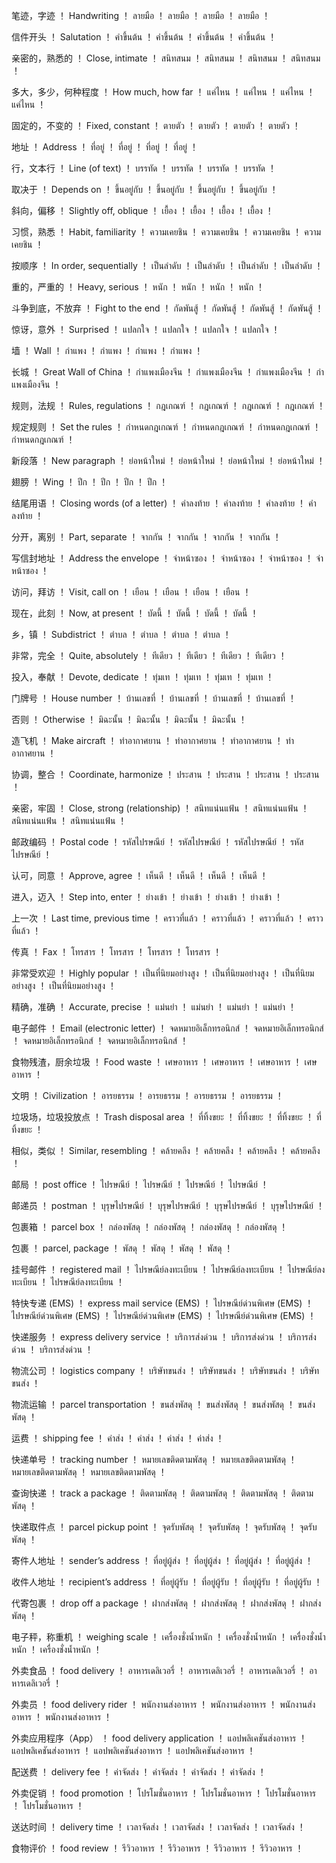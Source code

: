 笔迹，字迹	！	Handwriting	！	ลายมือ	！	ลายมือ	！	ลายมือ	！	ลายมือ	！

信件开头	！	Salutation	！	คําขึ้นต้น	！	คําขึ้นต้น	！	คําขึ้นต้น	！	คําขึ้นต้น	！

亲密的，熟悉的	！	Close, intimate	！	สนิทสนม	！	สนิทสนม	！	สนิทสนม	！	สนิทสนม	！

多大，多少，何种程度	！	How much, how far	！	แค่ไหน	！	แค่ไหน	！	แค่ไหน	！	แค่ไหน	！

固定的，不变的	！	Fixed, constant	！	ตายตัว	！	ตายตัว	！	ตายตัว	！	ตายตัว	！

地址	！	Address	！	ที่อยู่	！	ที่อยู่	！	ที่อยู่	！	ที่อยู่	！

行，文本行	！	Line (of text)	！	บรรทัด	！	บรรทัด	！	บรรทัด	！	บรรทัด	！

取决于	！	Depends on	！	ขึ้นอยู่กับ	！	ขึ้นอยู่กับ	！	ขึ้นอยู่กับ	！	ขึ้นอยู่กับ	！

斜向，偏移	！	Slightly off, oblique	！	เยื้อง	！	เยื้อง	！	เยื้อง	！	เยื้อง	！

习惯，熟悉	！	Habit, familiarity	！	ความเคยชิน	！	ความเคยชิน	！	ความเคยชิน	！	ความเคยชิน	！

按顺序	！	In order, sequentially	！	เป็นลําดับ	！	เป็นลําดับ	！	เป็นลําดับ	！	เป็นลําดับ	！

重的，严重的	！	Heavy, serious	！	หนัก	！	หนัก	！	หนัก	！	หนัก	！

斗争到底，不放弃	！	Fight to the end	！	กัดพันสู้	！	กัดพันสู้	！	กัดพันสู้	！	กัดพันสู้	！

惊讶，意外	！	Surprised	！	แปลกใจ	！	แปลกใจ	！	แปลกใจ	！	แปลกใจ	！

墙	！	Wall	！	กําแพง	！	กําแพง	！	กําแพง	！	กําแพง	！

长城	！	Great Wall of China	！	กําแพงเมืองจีน	！	กําแพงเมืองจีน	！	กําแพงเมืองจีน	！	กําแพงเมืองจีน	！

规则，法规	！	Rules, regulations	！	กฎเกณฑ์	！	กฎเกณฑ์	！	กฎเกณฑ์	！	กฎเกณฑ์	！


规定规则	！	Set the rules	！	กําหนดกฎเกณฑ์	！	กําหนดกฎเกณฑ์	！	กําหนดกฎเกณฑ์	！	กําหนดกฎเกณฑ์	！

新段落	！	New paragraph	！	ย่อหน้าใหม่	！	ย่อหน้าใหม่	！	ย่อหน้าใหม่	！	ย่อหน้าใหม่	！

翅膀	！	Wing	！	ปีก	！	ปีก	！	ปีก	！	ปีก	！

结尾用语	！	Closing words (of a letter)	！	คําลงท้าย	！	คําลงท้าย	！	คําลงท้าย	！	คําลงท้าย	！

分开，离别	！	Part, separate	！	จากกัน	！	จากกัน	！	จากกัน	！	จากกัน	！

写信封地址	！	Address the envelope	！	จ่าหน้าซอง	！	จ่าหน้าซอง	！	จ่าหน้าซอง	！	จ่าหน้าซอง	！

访问，拜访	！	Visit, call on	！	เยือน	！	เยือน	！	เยือน	！	เยือน	！

现在，此刻	！	Now, at present	！	บัดนี้	！	บัดนี้	！	บัดนี้	！	บัดนี้	！

乡，镇	！	Subdistrict	！	ตําบล	！	ตําบล	！	ตําบล	！	ตําบล	！

非常，完全	！	Quite, absolutely	！	ทีเดียว	！	ทีเดียว	！	ทีเดียว	！	ทีเดียว	！

投入，奉献	！	Devote, dedicate	！	ทุ่มเท	！	ทุ่มเท	！	ทุ่มเท	！	ทุ่มเท	！

门牌号	！	House number	！	บ้านเลขที่	！	บ้านเลขที่	！	บ้านเลขที่	！	บ้านเลขที่	！

否则	！	Otherwise	！	มิฉะนั้น	！	มิฉะนั้น	！	มิฉะนั้น	！	มิฉะนั้น	！

造飞机	！	Make aircraft	！	ทําอากาศยาน	！	ทําอากาศยาน	！	ทําอากาศยาน	！	ทําอากาศยาน	！

协调，整合	！	Coordinate, harmonize	！	ประสาน	！	ประสาน	！	ประสาน	！	ประสาน	！

亲密，牢固	！	Close, strong (relationship)	！	สนิทแน่นแฟ้น	！	สนิทแน่นแฟ้น	！	สนิทแน่นแฟ้น	！	สนิทแน่นแฟ้น	！

邮政编码	！	Postal code	！	รหัสไปรษณีย์	！	รหัสไปรษณีย์	！	รหัสไปรษณีย์	！	รหัสไปรษณีย์	！

认可，同意	！	Approve, agree	！	เห็นดี	！	เห็นดี	！	เห็นดี	！	เห็นดี	！

进入，迈入	！	Step into, enter	！	ย่างเข้า	！	ย่างเข้า	！	ย่างเข้า	！	ย่างเข้า	！

上一次	！	Last time, previous time	！	คราวที่แล้ว	！	คราวที่แล้ว	！	คราวที่แล้ว	！	คราวที่แล้ว	！

传真	！	Fax	！	โทรสาร	！	โทรสาร	！	โทรสาร	！	โทรสาร	！

非常受欢迎	！	Highly popular	！	เป็นที่นิยมอย่างสูง	！	เป็นที่นิยมอย่างสูง	！	เป็นที่นิยมอย่างสูง	！	เป็นที่นิยมอย่างสูง	！

精确，准确	！	Accurate, precise	！	แม่นยำ	！	แม่นยำ	！	แม่นยำ	！	แม่นยำ	！

电子邮件	！	Email (electronic letter)	！	จดหมายอิเล็กทรอนิกส์	！	จดหมายอิเล็กทรอนิกส์	！	จดหมายอิเล็กทรอนิกส์	！	จดหมายอิเล็กทรอนิกส์	！

食物残渣，厨余垃圾	！	Food waste	！	เศษอาหาร	！	เศษอาหาร	！	เศษอาหาร	！	เศษอาหาร	！

文明	！	Civilization	！	อารยธรรม	！	อารยธรรม	！	อารยธรรม	！	อารยธรรม	！

垃圾场，垃圾投放点	！	Trash disposal area	！	ที่ทิ้งขยะ	！	ที่ทิ้งขยะ	！	ที่ทิ้งขยะ	！	ที่ทิ้งขยะ	！

相似，类似	！	Similar, resembling	！	คล้ายคลึง	！	คล้ายคลึง	！	คล้ายคลึง	！	คล้ายคลึง	！

邮局	！	post office	！	ไปรษณีย์	！	ไปรษณีย์	！	ไปรษณีย์	！	ไปรษณีย์	！

邮递员	！	postman	！	บุรุษไปรษณีย์	！	บุรุษไปรษณีย์	！	บุรุษไปรษณีย์	！	บุรุษไปรษณีย์	！

包裹箱	！	parcel box	！	กล่องพัสดุ	！	กล่องพัสดุ	！	กล่องพัสดุ	！	กล่องพัสดุ	！

包裹	！	parcel, package	！	พัสดุ	！	พัสดุ	！	พัสดุ	！	พัสดุ	！

挂号邮件	！	registered mail	！	ไปรษณีย์ลงทะเบียน	！	ไปรษณีย์ลงทะเบียน	！	ไปรษณีย์ลงทะเบียน	！	ไปรษณีย์ลงทะเบียน	！

特快专递 (EMS)	！	express mail service (EMS)	！	ไปรษณีย์ด่วนพิเศษ (EMS)	！	ไปรษณีย์ด่วนพิเศษ (EMS)	！	ไปรษณีย์ด่วนพิเศษ (EMS)	！	ไปรษณีย์ด่วนพิเศษ (EMS)	！

快递服务	！	express delivery service	！	บริการส่งด่วน	！	บริการส่งด่วน	！	บริการส่งด่วน	！	บริการส่งด่วน	！

物流公司	！	logistics company	！	บริษัทขนส่ง	！	บริษัทขนส่ง	！	บริษัทขนส่ง	！	บริษัทขนส่ง	！

物流运输	！	parcel transportation	！	ขนส่งพัสดุ	！	ขนส่งพัสดุ	！	ขนส่งพัสดุ	！	ขนส่งพัสดุ	！

运费	！	shipping fee	！	ค่าส่ง	！	ค่าส่ง	！	ค่าส่ง	！	ค่าส่ง	！

快递单号	！	tracking number	！	หมายเลขติดตามพัสดุ	！	หมายเลขติดตามพัสดุ	！	หมายเลขติดตามพัสดุ	！	หมายเลขติดตามพัสดุ	！

查询快递	！	track a package	！	ติดตามพัสดุ	！	ติดตามพัสดุ	！	ติดตามพัสดุ	！	ติดตามพัสดุ	！

快递取件点	！	parcel pickup point	！	จุดรับพัสดุ	！	จุดรับพัสดุ	！	จุดรับพัสดุ	！	จุดรับพัสดุ	！

寄件人地址	！	sender’s address	！	ที่อยู่ผู้ส่ง	！	ที่อยู่ผู้ส่ง	！	ที่อยู่ผู้ส่ง	！	ที่อยู่ผู้ส่ง	！

收件人地址	！	recipient’s address	！	ที่อยู่ผู้รับ	！	ที่อยู่ผู้รับ	！	ที่อยู่ผู้รับ	！	ที่อยู่ผู้รับ	！

代寄包裹	！	drop off a package	！	ฝากส่งพัสดุ	！	ฝากส่งพัสดุ	！	ฝากส่งพัสดุ	！	ฝากส่งพัสดุ	！

电子秤，称重机	！	weighing scale	！	เครื่องชั่งน้ำหนัก	！	เครื่องชั่งน้ำหนัก	！	เครื่องชั่งน้ำหนัก	！	เครื่องชั่งน้ำหนัก	！

外卖食品	！	food delivery	！	อาหารเดลิเวอรี่	！	อาหารเดลิเวอรี่	！	อาหารเดลิเวอรี่	！	อาหารเดลิเวอรี่	！

外卖员	！	food delivery rider	！	พนักงานส่งอาหาร	！	พนักงานส่งอาหาร	！	พนักงานส่งอาหาร	！	พนักงานส่งอาหาร	！

外卖应用程序（App）	！	food delivery application	！	แอปพลิเคชันส่งอาหาร	！	แอปพลิเคชันส่งอาหาร	！	แอปพลิเคชันส่งอาหาร	！	แอปพลิเคชันส่งอาหาร	！

配送费	！	delivery fee	！	ค่าจัดส่ง	！	ค่าจัดส่ง	！	ค่าจัดส่ง	！	ค่าจัดส่ง	！

外卖促销	！	food promotion	！	โปรโมชั่นอาหาร	！	โปรโมชั่นอาหาร	！	โปรโมชั่นอาหาร	！	โปรโมชั่นอาหาร	！

送达时间	！	delivery time	！	เวลาจัดส่ง	！	เวลาจัดส่ง	！	เวลาจัดส่ง	！	เวลาจัดส่ง	！

食物评价	！	food review	！	รีวิวอาหาร	！	รีวิวอาหาร	！	รีวิวอาหาร	！	รีวิวอาหาร	！
